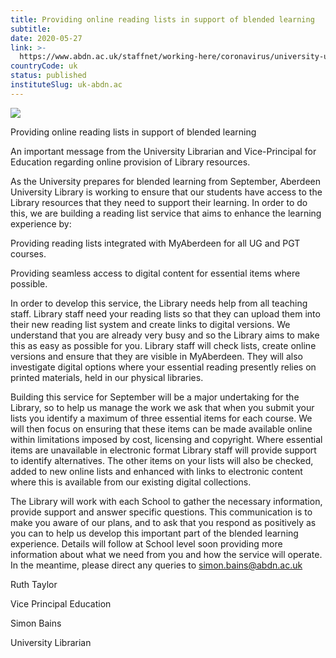 ```yaml
---
title: Providing online reading lists in support of blended learning
subtitle: 
date: 2020-05-27
link: >-
  https://www.abdn.ac.uk/staffnet/working-here/coronavirus/university-updates/14058/
countryCode: uk
status: published
instituteSlug: uk-abdn.ac
---
```

![](https://www.abdn.ac.uk/global/images/icons/apple-touch-icon.png)

Providing online reading lists in support of blended learning

An important message from the University Librarian and Vice-Principal for Education regarding online provision of Library resources.

As the University prepares for blended learning from September, Aberdeen University Library is working to ensure that our students have access to the Library resources that they need to support their learning. In order to do this, we are building a reading list service that aims to enhance the learning experience by:

Providing reading lists integrated with MyAberdeen for all UG and PGT courses.

Providing seamless access to digital content for essential items where possible.

In order to develop this service, the Library needs help from all teaching staff. Library staff need your reading lists so that they can upload them into their new reading list system and create links to digital versions. We understand that you are already very busy and so the Library aims to make this as easy as possible for you. Library staff will check lists, create online versions and ensure that they are visible in MyAberdeen. They will also investigate digital options where your essential reading presently relies on printed materials, held in our physical libraries.

Building this service for September will be a major undertaking for the Library, so to help us manage the work we ask that when you submit your lists you identify a maximum of three essential items for each course. We will then focus on ensuring that these items can be made available online within limitations imposed by cost, licensing and copyright. Where essential items are unavailable in electronic format Library staff will provide support to identify alternatives. The other items on your lists will also be checked, added to new online lists and enhanced with links to electronic content where this is available from our existing digital collections.

The Library will work with each School to gather the necessary information, provide support and answer specific questions. This communication is to make you aware of our plans, and to ask that you respond as positively as you can to help us develop this important part of the blended learning experience. Details will follow at School level soon providing more information about what we need from you and how the service will operate. In the meantime, please direct any queries to simon.bains@abdn.ac.uk

Ruth Taylor

Vice Principal Education

Simon Bains

University Librarian
